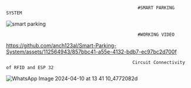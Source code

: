                                                       #SMART PARKING SYSTEM
![smart parking](https://github.com/anch123al/Smart-Parking-System/assets/112564943/ca44cf10-57d1-483e-a95d-de9c064fbcda)


                                                      #WORKING VIDEO



https://github.com/anch123al/Smart-Parking-System/assets/112564943/857bbc41-a55e-4132-bdb7-ec97bc2d700f

                                                    Circuit Connectivity of RFID and ESP 32

![WhatsApp Image 2024-04-10 at 13 41 10_4772082d](https://github.com/anch123al/Smart-Parking-System/assets/112564943/4d9602bd-ac77-4476-be6e-bfd4df77259e)
